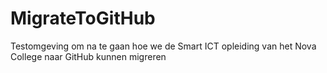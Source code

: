 # MigrateToGitHub
Testomgeving om na te gaan hoe we de Smart ICT opleiding van het Nova College naar GitHub kunnen migreren
